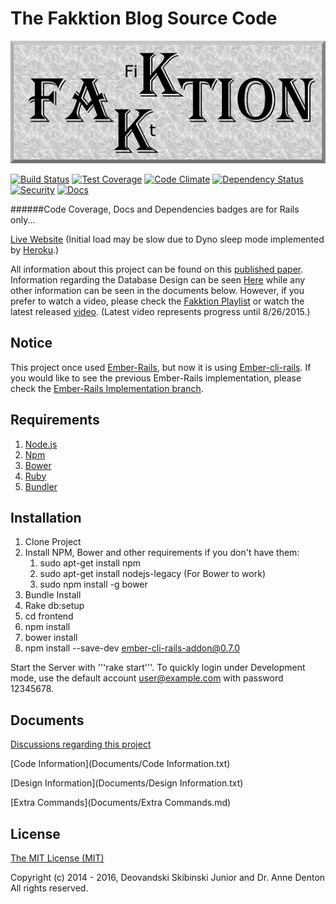 # The Fakktion Blog Source Code

![](/FakktionLogo.png)

[![Build Status][travis-badge]][travis] [![Test Coverage][testCoverage-badge]][testCoverage] [![Code Climate][codeClimate-badge]][codeClimate] [![Dependency Status][dependency-badge]][dependency] [![Security][security-badge]][security] [![Docs][docs-badge]][docs]

######Code Coverage, Docs and Dependencies badges are for Rails only...

[Live Website](http://fakktion.herokuapp.com/) (Initial load may be slow due to Dyno sleep mode implemented by [Heroku](https://www.heroku.com/pricing).)


All information about this project can be found on this [published paper](http://www.micsymposium.org/mics2015/ProceedingsMICS_2015/Skibinski_3C1_31.pdf). Information regarding the Database Design can be seen [Here](erd.pdf) while any other information can be seen in the documents below. However, if you prefer to watch a video, please check the [Fakktion Playlist](https://www.youtube.com/playlist?list=PLqBsvsbzH-lwDzspLWJwl2fdw61UO45j3) or watch the latest released [video](https://youtu.be/3da64yhFi4M). (Latest video represents progress until 8/26/2015.)

## Notice
This project once used [Ember-Rails](https://github.com/emberjs/ember-rails), but now it is using [Ember-cli-rails](https://github.com/rwz/ember-cli-rails). If you would like to see the previous Ember-Rails implementation, please check the [Ember-Rails Implementation branch](https://github.com/Deovandski/Fakktion/tree/Ember-Rails).

## Requirements

1. [Node.js](https://nodejs.org/)
2. [Npm](https://www.npmjs.com/)
3. [Bower](https://www.npmjs.com/package/bower)
4. [Ruby](https://www.ruby-lang.org/en/)
5. [Bundler](http://bundler.io/)

## Installation

1. Clone Project
2. Install NPM, Bower and other requirements if you don't have them:
	1. sudo apt-get install npm
	2. sudo apt-get install nodejs-legacy (For Bower to work)
	3. sudo npm install -g bower
3. Bundle Install
4. Rake db:setup
5. cd frontend
6. npm install
7. bower install
8. npm install --save-dev ember-cli-rails-addon@0.7.0

Start the Server with '''rake start'''. To quickly login under Development mode, use the default account user@example.com with password 12345678.

## Documents

[Discussions regarding this project](Documents/Discussions.md)

[Code Information](Documents/Code Information.txt)

[Design Information](Documents/Design Information.txt)

[Extra Commands](Documents/Extra Commands.md)

## License

[The MIT License (MIT)](Documents/License.md)

Copyright (c) 2014 - 2016, Deovandski Skibinski Junior and Dr. Anne Denton
All rights reserved.

[travis]: https://travis-ci.org/Deovandski/Fakktion
[travis-badge]: https://travis-ci.org/Deovandski/Fakktion.svg?branch=master
[testCoverage]: https://codeclimate.com/github/Deovandski/Fakktion/coverage
[testCoverage-badge]: https://codeclimate.com/github/Deovandski/Fakktion/badges/coverage.svg
[codeClimate]: https://codeclimate.com/github/Deovandski/Fakktion
[codeClimate-badge]: https://codeclimate.com/github/Deovandski/Fakktion/badges/gpa.svg
[security]: https://hakiri.io/github/Deovandski/Fakktion/master
[security-badge]: https://hakiri.io/github/Deovandski/Fakktion/master.svg
[dependency]: https://gemnasium.com/Deovandski/Fakktion
[dependency-badge]: https://gemnasium.com/Deovandski/Fakktion.svg
[docs]: http://inch-ci.org/github/deovandski/fakktion/branch/master
[docs-badge]: https://inch-ci.org/github/deovandski/fakktion.svg?branch=master
